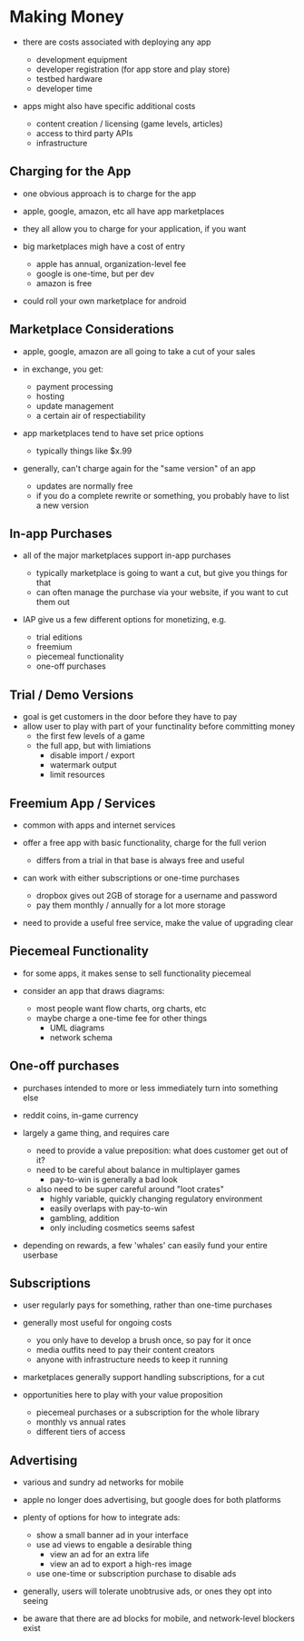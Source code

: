 # Making Money

* there are costs associated with deploying any app
    * development equipment
    * developer registration (for app store and play store)
    * testbed hardware
    * developer time

* apps might also have specific additional costs
    * content creation / licensing (game levels, articles)
    * access to third party APIs
    * infrastructure

## Charging for the App
* one obvious approach is to charge for the app
* apple, google, amazon, etc all have app marketplaces
* they all allow you to charge for your application, if you want

* big marketplaces migh have a cost of entry
    * apple has annual, organization-level fee
    * google is one-time, but per dev
    * amazon is free
* could roll your own marketplace for android

## Marketplace Considerations
* apple, google, amazon are all going to take a cut of your sales
* in exchange, you get:
    * payment processing
    * hosting
    * update management
    * a certain air of respectiability

* app marketplaces tend to have set price options
    * typically things like $x.99

* generally, can't charge again for the "same version" of an app
    * updates are normally free
    * if you do a complete rewrite or something, you probably have to list a new version

## In-app Purchases
* all of the major marketplaces support in-app purchases
    * typically marketplace is going to want a cut, but give you things for that
    * can often manage the purchase via your website, if you want to cut them out

* IAP give us a few different options for monetizing, e.g.
    * trial editions
    * freemium
    * piecemeal functionality
    * one-off purchases

## Trial / Demo Versions
* goal is get customers in the door before they have to pay
* allow user to play with part of your functinality before committing money
    * the first few levels of a game
    * the full app, but with limiations
        * disable import / export
        * watermark output
        * limit resources

## Freemium App / Services
* common with apps and internet services
* offer a free app with basic functionality, charge for the full verion
    * differs from a trial in that base is always free and useful

* can work with either subscriptions or one-time purchases
    * dropbox gives out 2GB of storage for a username and password
    * pay them monthly / annually for a lot more storage

* need to provide a useful free service, make the value of upgrading clear

## Piecemeal Functionality
* for some apps, it makes sense to sell functionality piecemeal

* consider an app that draws diagrams:
    * most people want flow charts, org charts, etc
    * maybe charge a one-time fee for other things
        * UML diagrams
        * network schema

## One-off purchases
* purchases intended to more or less immediately turn into something else
* reddit coins, in-game currency

* largely a game thing, and requires care
    * need to provide a value preposition: what does customer get out of it?
    * need to be careful about balance in multiplayer games
        * pay-to-win is generally a bad look
    * also need to be super careful around "loot crates"
        * highly variable, quickly changing regulatory environment
        * easily overlaps with pay-to-win
        * gambling, addition
        * only including cosmetics seems safest
* depending on rewards, a few 'whales' can easily fund your entire userbase

## Subscriptions
* user regularly pays for something, rather than one-time purchases
* generally most useful for ongoing costs
    * you only have to develop a brush once, so pay for it once
    * media outfits need to pay their content creators
    * anyone with infrastructure needs to keep it running

* marketplaces generally support handling subscriptions, for a cut

* opportunities here to play with your value proposition
    * piecemeal purchases or a subscription for the whole library
    * monthly vs annual rates
    * different tiers of access

## Advertising
* various and sundry ad networks for mobile
* apple no longer does advertising, but google does for both platforms

* plenty of options for how to integrate ads:
    * show a small banner ad in your interface
    * use ad views to engable a desirable thing
        * view an ad for an extra life
        * view an ad to export a high-res image
    * use one-time or subscription purchase to disable ads

* generally, users will tolerate unobtrusive ads, or ones they opt into seeing
* be aware that there are ad blocks for mobile, and network-level blockers exist
